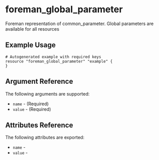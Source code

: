 
# foreman_global_parameter


Foreman representation of common_parameter. Global parameters are available for all resources


## Example Usage

```
# Autogenerated example with required keys
resource "foreman_global_parameter" "example" {
}
```


## Argument Reference

The following arguments are supported:

- `name` - (Required) 
- `value` - (Required) 


## Attributes Reference

The following attributes are exported:

- `name` - 
- `value` - 

